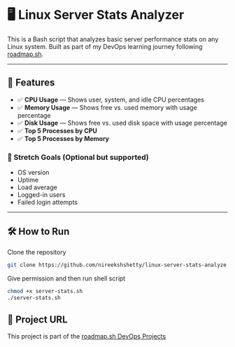 # 🖥️ Linux Server Stats Analyzer

This is a Bash script that analyzes basic server performance stats on any Linux system. Built as part of my DevOps learning journey following [roadmap.sh](https://roadmap.sh/devops).

---

## 🚀 Features

- ✅ **CPU Usage** — Shows user, system, and idle CPU percentages
- ✅ **Memory Usage** — Shows free vs. used memory with usage percentage
- ✅ **Disk Usage** — Shows free vs. used disk space with usage percentage
- ✅ **Top 5 Processes by CPU**
- ✅ **Top 5 Processes by Memory**

### 🏁 Stretch Goals (Optional but supported)

- OS version
- Uptime
- Load average
- Logged-in users
- Failed login attempts

---

## 🛠️ How to Run

Clone the repository
```bash
git clone https://github.com/nireekshshetty/linux-server-stats-analyze
```
Give permission and then run shell script
```bash
chmod +x server-stats.sh
./server-stats.sh
```

## 📌 Project URL

This project is part of the [roadmap.sh DevOps Projects](https://roadmap.sh/projects/server-stats)
